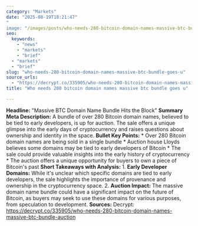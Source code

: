 ```yaml
---
category: "Markets"
date: "2025-08-19T18:21:47"
"
image: "/images/posts/who-needs-280-bitcoin-domain-names-massive-btc-bundle-goes-u.png"
seo:
  keywords:
    - "news"
    - "markets"
    - "brief"
  - "markets"
  - "brief"
slug: "who-needs-280-bitcoin-domain-names-massive-btc-bundle-goes-u"
source_urls:
  - "https://decrypt.co/335905/who-needs-280-bitcoin-domain-names-massive-btc-bundle-auction"
title: "Who needs 280 bitcoin domain names massive btc bundle goes u"

---
```


**Headline:** "Massive BTC Domain Name Bundle Hits the Block"  **Summary Meta Description:** A bundle of over 280 Bitcoin domain names, believed to be tied to early developers, is up for auction. The sale offers a unique glimpse into the early days of cryptocurrency and raises questions about ownership and identity in the space.  **Bullet Key Points:**  * Over 280 Bitcoin domain names are being sold in a single bundle * Auction house Lloyds believes some domains may be tied to early developers of Bitcoin * The sale could provide valuable insights into the early history of cryptocurrency * The auction offers a unique opportunity for buyers to own a piece of Bitcoin's past  **Short Takeaways with Analysis:**  1. **Early Developer Domains:** While it's unclear which specific domains are tied to early developers, the sale highlights the importance of provenance and ownership in the cryptocurrency space. 2. **Auction Impact:** The massive domain name bundle could have a significant impact on the future of Bitcoin, as buyers may seek to use these domains for various purposes, from speculation to development.  **Sources:** Decrypt: https://decrypt.co/335905/who-needs-280-bitcoin-domain-names-massive-btc-bundle-auction